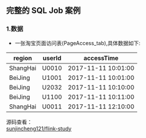 完整的 SQL Job 案例
---

### 1.数据
* 一张淘宝页面访问表(PageAccess_tab),具体数据如下: <br/>

 region  | userId  | accessTime
 ---- | ----- | ------ 
 ShangHai  | U0010 | 2017-11-11 10:01:00
 BeiJing  | U1001 | 2017-11-11 10:01:00
 BeiJing  | U2032 | 2017-11-11 10:10:00
 BeiJing  | U1100 | 2017-11-11 10:11:00
 ShangHai  | U0011 |  2017-11-11 12:10:00
 
 
 源码查看：  
 [sunjincheng121/flink-study](https://github.com/sunjincheng121/flink-study/blob/test/src/main/scala/org/apache/flink/study/sql/SqlOverviewITCase.scala)


 




 


 


 












